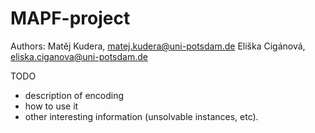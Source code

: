 # MAPF-project

Authors:
Matěj Kudera, matej.kudera@uni-potsdam.de
Eliška Cigánová, eliska.ciganova@uni-potsdam.de

TODO
- description of encoding
- how to use it
- other interesting information (unsolvable instances, etc).
